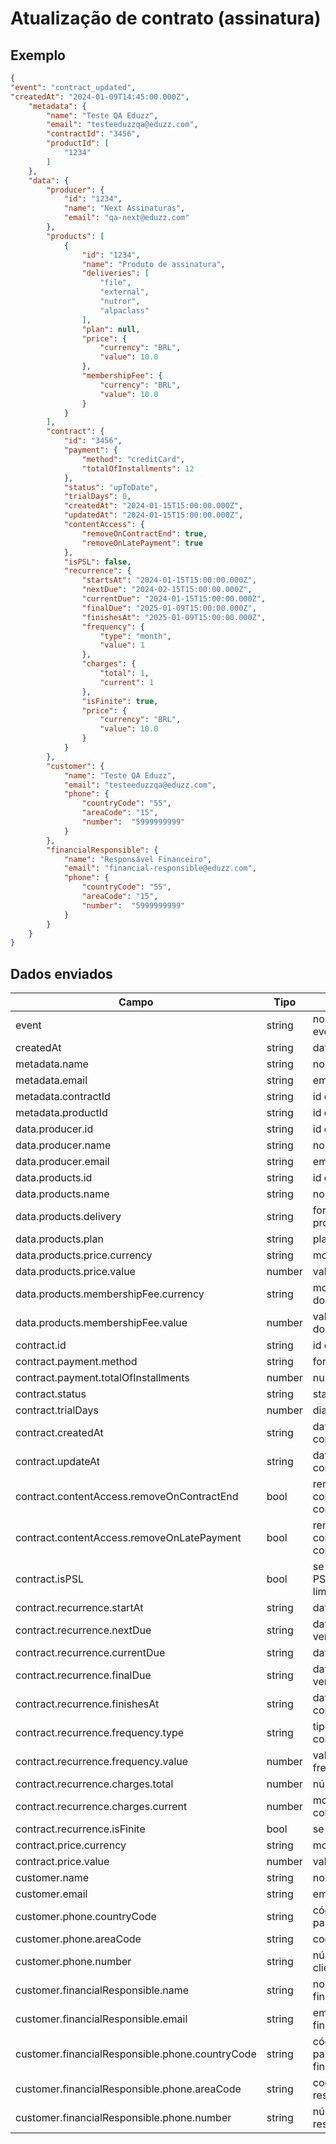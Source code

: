 # Atualização de contrato (assinatura)

## Exemplo

```json
{
"event": "contract_updated",
"createdAt": "2024-01-09T14:45:00.000Z",
	"metadata": {
		"name": "Teste QA Eduzz",
		"email": "testeeduzzqa@eduzz.com",
		"contractId": "3456",
		"productId": [
			"1234"
		]
	},
	"data": {
		"producer": {
			"id": "1234",
			"name": "Next Assinaturas",
			"email": "qa-next@eduzz.com"
		},
		"products": [
			{
				"id": "1234",
				"name": "Produto de assinatura",
				"deliveries": [
					"file",
					"external",
					"nutror",
					"alpaclass"
				],
				"plan": null,
				"price": {
					"currency": "BRL",
					"value": 10.0
				},
				"membershipFee": {
					"currency": "BRL",
					"value": 10.0
				}
			}
		],
		"contract": {
			"id": "3456",
			"payment": {
				"method": "creditCard",
				"totalOfInstallments": 12
			},
			"status": "upToDate",
			"trialDays": 0,
			"createdAt": "2024-01-15T15:00:00.000Z",
			"updatedAt": "2024-01-15T15:00:00.000Z",
			"contentAccess": {
				"removeOnContractEnd": true,
				"removeOnLatePayment": true
			},
			"isPSL": false,
			"recurrence": {
				"startsAt": "2024-01-15T15:00:00.000Z",
				"nextDue": "2024-02-15T15:00:00.000Z",
				"currentDue": "2024-01-15T15:00:00.000Z",
				"finalDue": "2025-01-09T15:00:00.000Z",
				"finishesAt": "2025-01-09T15:00:00.000Z",
				"frequency": {
					"type": "month",
					"value": 1
				},
				"charges": {
					"total": 1,
					"current": 1
				},
				"isFinite": true,
				"price": {
					"currency": "BRL",
					"value": 10.0
				}
			}
		},
		"customer": {
			"name": "Teste QA Eduzz",
			"email": "testeeduzzqa@eduzz.com",
			"phone": {
				"countryCode": "55",
				"areaCode": "15",
			 	"number":  "5999999999"
			}
		},
		"financialResponsible": {
			"name": "Responsável Financeiro",
			"email": "financial-responsible@eduzz.com",
			"phone": {
				"countryCode": "55",
				"areaCode": "15",
				"number":  "5999999999"
			}
		}
	}
}
```

## Dados enviados


| Campo                                           | Tipo   |     Descrição                                        |
|-------------------------------------------------|--------|------------------------------------------------------|
| event                                           | string | nome do evento(contract_updated)                     |
| createdAt                                       | string | data de criação do evento                            |
| metadata.name                                   | string | nome do produto                                      |
| metadata.email                                  | string | email do produtor                                    |
| metadata.contractId                             | string | id do contrato                                       |
| metadata.productId                              | string | id do produto                                        |
| data.producer.id                                | string | id do produtor                                       |
| data.producer.name                              | string | nome do produtor                                     |
| data.producer.email                             | string | email do produtor                                    |
| data.products.id                                | string | id do produto                                        |
| data.products.name                              | string | nome do produto                                      |
| data.products.delivery                          | string | forma de entrega do produto                          |
| data.products.plan                              | string | plano do produto                                     |
| data.products.price.currency                    | string | moeda usada no produto                               |
| data.products.price.value                       | number | valor do produto                                     |
| data.products.membershipFee.currency            | string | moeda da taxa de adesão do produto                   |
| data.products.membershipFee.value               | number | valor da taxa de adesão do produto                   |
| contract.id                                     | string | id do contrato                                       |
| contract.payment.method                         | string | forma de pagamento                                   |
| contract.payment.totalOfInstallments            | number | numero de parcelas                                   |
| contract.status                                 | string | status do contrato                                   |
| contract.trialDays                              | number | dias de teste                                        |
| contract.createdAt                              | string | data de criação do contrato                          |
| contract.updateAt                               | string | data de atualização do contrato                      |
| contract.contentAccess.removeOnContractEnd      | bool   | remover acesso ao conteúdo no final do contrato      |
| contract.contentAccess.removeOnLatePayment      | bool   | remover acesso ao conteúdo de pagamento com atraso   |
| contract.isPSL                                  | bool   | se o contrato é PSL(parcelamento sem limite)         |
| contract.recurrence.startAt                     | string | data de inicio do contrato                           |
| contract.recurrence.nextDue                     | string | data do próximo vencimento                           |
| contract.recurrence.currentDue                  | string | data atual do contrato                               |
| contract.recurrence.finalDue                    | string | data do último vencimento                            |
| contract.recurrence.finishesAt                  | string | data do termino do contrato                          |
| contract.recurrence.frequency.type              | string | tipo de frequência da cobrança                       |
| contract.recurrence.frequency.value             | number | valor referente a frequência da cobrança             |
| contract.recurrence.charges.total               | number | número de cobranças                                  |
| contract.recurrence.charges.current             | number | moeda usada nas cobranças                            |
| contract.recurrence.isFinite                    | bool   | se é finito ou infinito                              |
| contract.price.currency                         | string | moeda usada no preço                                 |
| contract.price.value                            | number |  valor do contrato                                   |
| customer.name                                   | string | nome do cliente                                      |
| customer.email                                  | string | email do cliente                                     |
| customer.phone.countryCode                      | string | código de telefone do pais do cliente                |
| customer.phone.areaCode                         | string | codigo de área do cliente                            |
| customer.phone.number                           | string | número de telefone do cliente                        |
| customer.financialResponsible.name              | string | nome do resposável financeiro                        |
| customer.financialResponsible.email             | string | email do responsável financeiro                      |
| customer.financialResponsible.phone.countryCode | string | código de telefone do pais do resposável financeiro  |
| customer.financialResponsible.phone.areaCode    | string | codigo de área do responsável financeiro             |
| customer.financialResponsible.phone.number      | string | número de telefone do responsável financeiro         |
